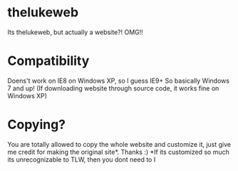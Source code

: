 # thelukeweb
Its thelukeweb, but actually a website?! OMG!!

# Compatibility
Doens't work on IE8 on Windows XP, so I guess IE9+
So basically Windows 7 and up!
(If downloading website through source code, it works fine on Windows XP)

# Copying?
You are totally allowed to copy the whole website and customize it, just give me credit for making the original site*. Thanks :)  *If its customized so much its unrecognizable to TLW, then you dont need to
I
